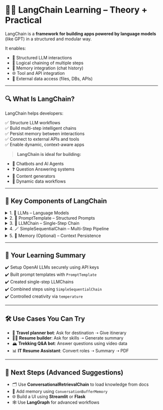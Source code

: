 
# 🦜🔗 LangChain Learning – Theory + Practical

LangChain is a **framework for building apps powered by language models** (like GPT) in a structured and modular way.

It enables:
- 🧠 Structured LLM interactions
- 🔗 Logical chaining of multiple steps
- 📝 Memory integration (chat history)
- 🌐 Tool and API integration
- 📂 External data access (files, DBs, APIs)

---

## 🔍 What Is LangChain?

LangChain helps developers:

✅ Structure LLM workflows  
✅ Build multi-step intelligent chains  
✅ Persist memory between interactions  
✅ Connect to external APIs and tools  
✅ Enable dynamic, context-aware apps

> **LangChain is ideal for building:**
- 🤖 Chatbots and AI Agents  
- ❓ Question Answering systems  
- 📝 Content generators  
- 🔁 Dynamic data workflows  

---

## 🔧 Key Components of LangChain

<details>
<summary>1. 💬 LLMs – Language Models</summary>

```python
from langchain.llms import OpenAI

llm = OpenAI(temperature=0.7)
```

- `temperature` controls output creativity:
  - `0` = more deterministic  
  - `1` = balanced randomness  
  - `>1` = very creative/unpredictable

</details>

<details>
<summary>2. 📄 PromptTemplate – Structured Prompts</summary>

```python
from langchain.prompts import PromptTemplate

prompt = PromptTemplate(
    input_variables=["cuisine"],
    template="I want to open restaurant for {cuisine} food. Suggest a fancy name."
)
```

- Templates make prompts **reusable** and **dynamic**.

</details>

<details>
<summary>3. 🔗 LLMChain – Single-Step Chain</summary>

```python
from langchain.chains import LLMChain

name_chain = LLMChain(llm=llm, prompt=prompt)
```

- A single **LLM + Prompt** unit to execute a step.

</details>

<details>
<summary>4. 🪄 SimpleSequentialChain – Multi-Step Pipeline</summary>

```python
from langchain.chains import SimpleSequentialChain

# Chain 1: Get restaurant name
# Chain 2: Suggest menu based on name

chain = SimpleSequentialChain(
    chains=[name_chain, food_items_chain],
    verbose=True
)

chain.run("Indian")
```

- Chain output of one step as **input to the next**.

</details>

<details>
<summary>5. 🧠 Memory (Optional) – Context Persistence</summary>

- Use memory to persist chat history between steps.  
- Important for **conversational apps** like chatbots.

</details>

---

## 🧠 Your Learning Summary

✔️ Setup OpenAI LLMs securely using API keys  
✔️ Built prompt templates with `PromptTemplate`  
✔️ Created single-step LLMChains  
✔️ Combined steps using `SimpleSequentialChain`  
✔️ Controlled creativity via `temperature`

---

## 🛠️ Use Cases You Can Try

- 🧳 **Travel planner bot**: Ask for destination ➝ Give itinerary  
- 🧑‍💼 **Resume builder**: Ask for skills ➝ Generate summary  
- 🏔️ **Trekking Q&A bot**: Answer questions using video data  
- 📊 **IT Resume Assistant**: Convert roles ➝ Summary ➝ PDF

---

## 🚀 Next Steps (Advanced Suggestions)

- 🗂️ Use **ConversationalRetrievalChain** to load knowledge from docs  
- 💬 Add memory using `ConversationBufferMemory`  
- 🌐 Build a UI using **Streamlit** or **Flask**  
- 🕸️ Use **LangGraph** for advanced workflows

